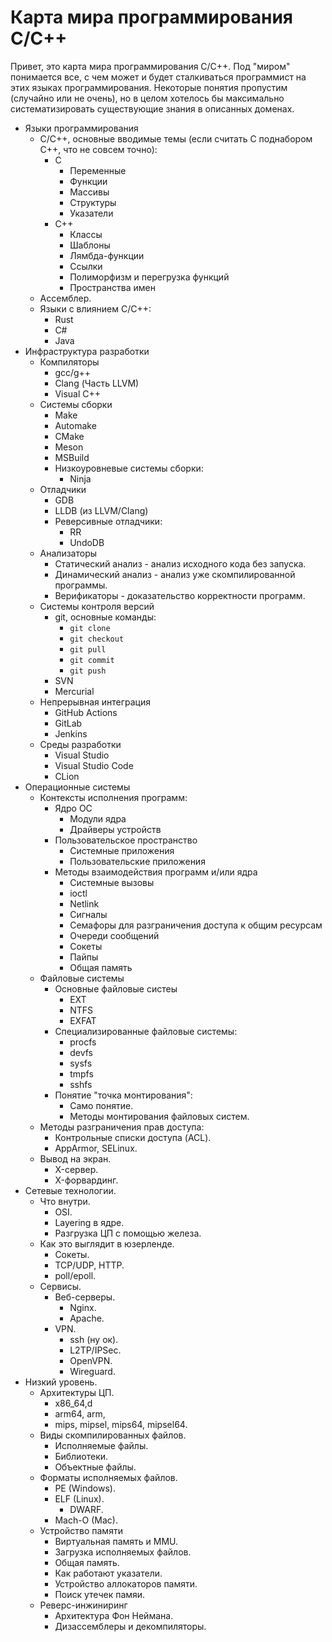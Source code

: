 # Карта мира программирования C/C++ 

Привет, это карта мира программирования С/С++. Под "миром" понимается все, с чем может и будет сталкиваться программист на этих языках программирования. Некоторые понятия пропустим (случайно или не очень), но в целом хотелось бы максимально систематизировать существующие знания в описанных доменах.

* Языки программирования
	* C/C++, основные вводимые темы (если считать C поднабором C++, что не совсем точно):
 		* C
 			* Переменные
 			* Функции
 			* Массивы
 			* Структуры
 			* Указатели
 		* C++
 			* Классы
 			* Шаблоны
 			* Лямбда-функции
 			* Ссылки
 			* Полиморфизм и перегрузка функций
 			* Пространства имен
 	* Ассемблер.
 	* Языки с влиянием C/C++:
  		* Rust
  		* C#
  		* Java
* Инфраструктура разработки
	* Компиляторы
		* gcc/g++
		* Clang (Часть LLVM)
		* Visual C++
	* Системы сборки
		* Make
		* Automake
		* CMake
		* Meson
		* MSBuild
		* Низкоуровневые системы сборки:
			* Ninja
	* Отладчики
		* GDB
		* LLDB (из LLVM/Clang)
		* Реверсивные отладчики:
			* RR
			* UndoDB
	* Анализаторы
		* Статический анализ - анализ исходного кода без запуска.
		* Динамический анализ - анализ уже скомпилированной программы.
		* Верификаторы - доказательство корректности программ.
	* Системы контроля версий
		* git, основные команды:
			* `git clone`
			* `git checkout`
			* `git pull`
			* `git commit`
			* `git push`
		* SVN
		* Mercurial
	* Непрерывная интеграция
		* GitHub Actions
		* GitLab
		* Jenkins
	* Среды разработки
		* Visual Studio
		* Visual Studio Code
		* CLion
* Операционные системы
	* Контексты исполнения программ:
		* Ядро ОС
			* Модули ядра
			* Драйверы устройств
		* Пользовательское пространство
			* Системные приложения
			* Пользовательские приложения
		* Методы взаимодействия программ и/или ядра
			* Системные вызовы
			* ioctl
			* Netlink
			* Сигналы
			* Семафоры для разграничения доступа к общим ресурсам
			* Очереди сообщений
			* Сокеты
			* Пайпы
			* Общая память
	* Файловые системы
		* Основные файловые систеы
			* EXT
			* NTFS
			* EXFAT
		* Специализированные файловые системы:
			* procfs
			* devfs
			* sysfs
			* tmpfs
			* sshfs
		* Понятие "точка монтирования":
			* Само понятие.
			* Методы монтирования файловых систем.
	* Методы разграничения прав доступа:
		* Контрольные списки доступа (ACL).
		* AppArmor, SELinux.
	* Вывод на экран.
		* X-сервер.
		* X-форвардинг.
* Сетевые технологии.
	* Что внутри.
		* OSI.
		* Layering в ядре.
		* Разгрузка ЦП с помощью железа.
	* Как это выглядит в юзерленде.
		* Сокеты.
		* TCP/UDP, HTTP.
		* poll/epoll.
	* Сервисы.
		* Веб-серверы.
			* Nginx.
			* Apache.
		* VPN.
			* ssh (ну ок).
			* L2TP/IPSec.
			* OpenVPN.
			* Wireguard.
* Низкий уровень.
	* Архитектуры ЦП.
		* x86_64,d
		* arm64, arm,
		* mips, mipsel, mips64, mipsel64.
	* Виды скомпилированных файлов.
		* Исполняемые файлы.
		* Библиотеки.
		* Объектные файлы.
	* Форматы исполняемых файлов.
		* PE (Windows).
		* ELF (Linux).
			* DWARF.
		* Mach-O (Mac).
	* Устройство памяти
		* Виртуальная память и MMU.
		* Загрузка исполняемых файлов.
		* Общая память.
		* Как работают указатели.
		* Устройство аллокаторов памяти.
		* Поиск утечек памяи.
	* Реверс-инжиниринг
		* Архитектура Фон Неймана.
		* Дизассемблеры и декомпиляторы.
